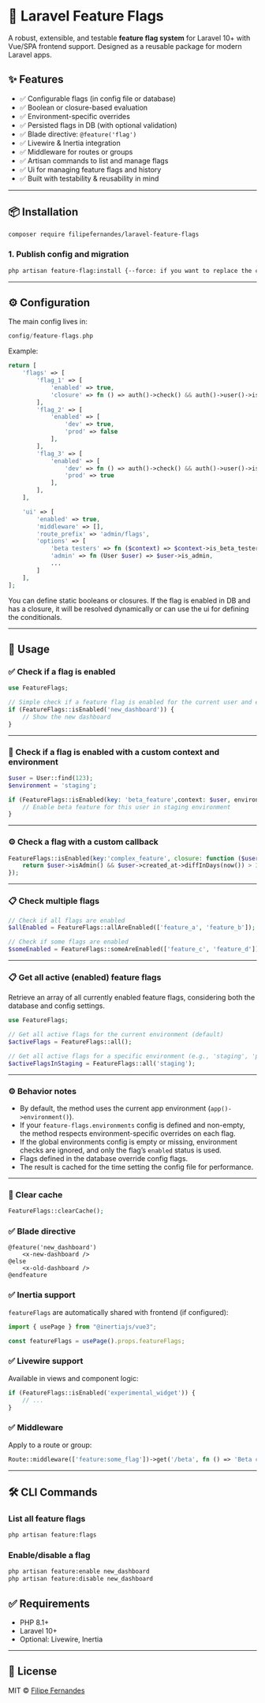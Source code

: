 # 🔀 Laravel Feature Flags

A robust, extensible, and testable **feature flag system** for Laravel 10+ with Vue/SPA frontend support. Designed as a reusable package for modern Laravel apps.

## ✨ Features

- ✅ Configurable flags (in config file or database)
- ✅ Boolean or closure-based evaluation
- ✅ Environment-specific overrides
- ✅ Persisted flags in DB (with optional validation)
- ✅ Blade directive: `@feature('flag')`
- ✅ Livewire & Inertia integration
- ✅ Middleware for routes or groups
- ✅ Artisan commands to list and manage flags
- ✅ Ui for managing feature flags and history
- ✅ Built with testability & reusability in mind

---

## 📦 Installation

```bash
composer require filipefernandes/laravel-feature-flags
```

### 1. Publish config and migration

```bash
php artisan feature-flag:install {--force: if you want to replace the current files}
```

---

## ⚙️ Configuration

The main config lives in:

```php
config/feature-flags.php
```

Example:

```php
return [
    'flags' => [
        'flag_1' => [
            'enabled' => true,
            'closure' => fn () => auth()->check() && auth()->user()->is_beta,
        ],
        'flag_2' => [
            'enabled' => [
                'dev' => true,
                'prod' => false
            ],
        ],
        'flag_3' => [
            'enabled' => [
                'dev' => fn () => auth()->check() && auth()->user()->is_beta,
                'prod' => true
            ],
        ],
    ],

    'ui' => [
        'enabled' => true,
        'middleware' => [],
        'route_prefix' => 'admin/flags',
        'options' => [
            'beta testers' => fn ($context) => $context->is_beta_testers,
            'admin' => fn (User $user) => $user->is_admin,
            ...
        ]
    ],
];
```

You can define static booleans or closures. If the flag is enabled in DB and has a closure, it will be resolved dynamically or can use the ui for defining the conditionals.

---

## 🧪 Usage

### ✅ Check if a flag is enabled

```php
use FeatureFlags;

// Simple check if a feature flag is enabled for the current user and environment
if (FeatureFlags::isEnabled('new_dashboard')) {
    // Show the new dashboard
}
```

---

### 🔄 Check if a flag is enabled with a custom context and environment

```php
$user = User::find(123);
$environment = 'staging';

if (FeatureFlags::isEnabled(key: 'beta_feature',context: $user, environment: $environment)) {
    // Enable beta feature for this user in staging environment
}
```

---

### ⚙️ Check a flag with a custom callback

```php
FeatureFlags::isEnabled(key:'complex_feature', closure: function ($user) {
    return $user->isAdmin() && $user->created_at->diffInDays(now()) > 30;
});
```

---

### 📋 Check multiple flags

```php
// Check if all flags are enabled
$allEnabled = FeatureFlags::allAreEnabled(['feature_a', 'feature_b']);

// Check if some flags are enabled
$someEnabled = FeatureFlags::someAreEnabled(['feature_c', 'feature_d']);
```

---

### 📋 Get all active (enabled) feature flags

Retrieve an array of all currently enabled feature flags, considering both the database and config settings.

```php
use FeatureFlags;

// Get all active flags for the current environment (default)
$activeFlags = FeatureFlags::all();

// Get all active flags for a specific environment (e.g., 'staging', 'production')
$activeFlagsInStaging = FeatureFlags::all('staging');
```

---

### ⚙️ Behavior notes

- By default, the method uses the current app environment (`app()->environment()`).
- If your `feature-flags.environments` config is defined and non-empty, the method respects environment-specific overrides on each flag.
- If the global environments config is empty or missing, environment checks are ignored, and only the flag’s `enabled` status is used.
- Flags defined in the database override config flags.
- The result is cached for the time setting the config file for performance.

---

### 🔄 Clear cache

```php
FeatureFlags::clearCache();
```

### ✅ Blade directive

```blade
@feature('new_dashboard')
    <x-new-dashboard />
@else
    <x-old-dashboard />
@endfeature
```

### ✅ Inertia support

`featureFlags` are automatically shared with frontend (if configured):

```js
import { usePage } from "@inertiajs/vue3";

const featureFlags = usePage().props.featureFlags;
```

### ✅ Livewire support

Available in views and component logic:

```php
if (FeatureFlags::isEnabled('experimental_widget')) {
    // ...
}
```

### ✅ Middleware

Apply to a route or group:

```php
Route::middleware(['feature:some_flag'])->get('/beta', fn () => 'Beta content');
```

---

## 🛠 CLI Commands

### List all feature flags

```bash
php artisan feature:flags
```

### Enable/disable a flag

```bash
php artisan feature:enable new_dashboard
php artisan feature:disable new_dashboard
```

## ✅ Requirements

- PHP 8.1+
- Laravel 10+
- Optional: Livewire, Inertia

---

## 📜 License

MIT © [Filipe Fernandes](https://github.com/filipefernandes)
